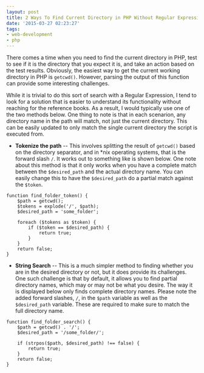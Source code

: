 ```yaml
---
layout: post
title: 2 Ways To Find Current Directory in PHP Without Regular Expressions
date: '2015-03-27 02:23:27'
tags:
- web-development
- php
---
```


There comes a time when you need to find the current directory in PHP, test to see if it is the directory that you expect it is, and take an action based on the test results. Obviously, the easiest way to get the current working directory in PHP is `getcwd()`. However, parsing the output of this function can provide some interesting challenges.

While it is trivial to do this sort of search with a Regular Expression, I tend to look for a solution that is easier to understand its functionality without reaching for the reference books. As a result, I would typically use one of the two methods below. One thing to note is that in each scenarion, any directory name in the path will match, not just the current directory. This can be easily updated to only match the single current directory the script is executed from.

* **Tokenize the path** -- This involves splitting the result of `getcwd()` based on the directory separator, and in *nix operating systems, that is the forward slash `/`. It works out to something like is shown below. One note about this method is that it only works when you have a complete match between the `$desired_path` and the actual directory name. You can easily change this to have the `$desired_path` do a partial match against the `$token`.

```
function find_folder_token() {	
    $path = getcwd();
	$tokens = explode('/', $path);
	$desired_path = 'some_folder';

	foreach ($tokens as $token) {
		if ($token == $desired_path) {
    		return true;
    	}
	}
	return false;
}
```

* **String Search** -- This is a much simpler method to finding whether you are in the desired directory or not, but it does provide its challenges. One such challenge is that by default, it allows you to find partial directory names, which may or may not be what you desire. The way it is displayed below only finds complete directory names. Please note the added forward slashes, `/`, in the `$path` variable as well as the `$desired_path` variable. These are required to make sure to match the full directory name.  

```
function find_folder_search() {
	$path = getcwd() . '/';
    $desired_path = '/some_folder/';
    
    if (strpos($path, $desired_path) !== false) {
    	return true;
    }
    return false;
}
```
